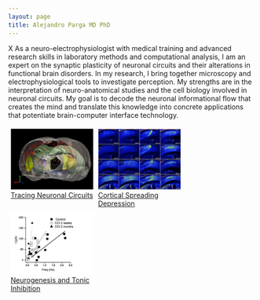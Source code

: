 ```yaml
---
layout: page
title: Alejandro Parga MD PhD
---
```


X As a neuro-electrophysiologist with medical training and advanced research skills in laboratory methods and
computational analysis, I am an expert on the synaptic plasticity of neuronal circuits and their alterations in
functional brain disorders. In my research, I bring together microscopy and electrophysiological tools to
investigate perception. My strengths are in the interpretation of neuro-anatomical studies and the cell biology
involved in neuronal circuits. My goal is to decode the neuronal informational flow that creates the mind and
translate this knowledge into concrete applications that potentiate brain-computer interface technology.

<!--
<div class="w3-row-padding">
  <div class="w3-col s4">
    <a href="/pages/project1.html">
      <img src="/content/images/p1.png" class="img-responsive w3-hover-opacity" style="max-width:80%;height:auto;">
      <div class="w3-display-bottomleft w3-container w3-padding-16 w3-black">
        Tracing Neuronal Circuits
      </div>
    </a>
  </div>
  <div class="w3-col s4">
    <a href="/pages/project2.html">
      <img src="/content/images/p2.png" class="img-responsive w3-hover-opacity" style="max-width:80%;height:auto;">
    </a>
  </div>
  <div class="w3-col s4">
    <a href="/pages/project3.html">
      <img src="/content/images/p3.png" class="img-responsive w3-hover-opacity" style="max-width:80%;height:auto;">
    </a>
  </div>
</div>
-->

<div class="row"> 
  <div class="column">
    <a href="/pages/project1.html" title="Tracing Neuronal Circuits">
      <img src="/content/images/p1.png" class="img-responsive w3-hover-opacity" style="max-width:100%;height:auto;">
      <div class="w3-display-bottomleft w3-container w3-padding-16 w3-black">
        Tracing Neuronal Circuits
      </div>
    </a>
    </div>
  <div class="column">
    <a href="/pages/project2.html" title="Cortical Spreading Depression">
      <img src="/content/images/p2.png" class="img-responsive w3-hover-opacity" style="max-width:100%;height:auto;">
      <div class="w3-display-bottomleft w3-container w3-padding-16 w3-black">
        Cortical Spreading Depression
      </div>
    </a>
    </div> 
  <div class="column">
    <a href="/pages/project3.html" title="Neurogenesis and Tonic Inhibition">
      <img src="/content/images/p3.png" class="img-responsive w3-hover-opacity" style="max-width:100%;height:auto;">
      <div class="w3-display-bottomleft w3-container w3-padding-16 w3-black">
        Neurogenesis and Tonic Inhibition
      </div>
    </a>
    </div>
</div>

<style>
  /* Three image containers (use 25% for four, and 50% for two, etc) */
.column {
  float: left;
  width: 33.33%;
  padding: 5px;
}

/* Clear floats after image containers */
.row::after {
  content: "";
  clear: both;
  display: table;
}

@media screen and (max-width: 500px) {
  .column {
    width: 100%;
  }
}
</style>

<!--
<div class="row"> 
  <div class="column">
    <a href="/pages/project1.html">
      <img src="/content/images/p1.png" class="img-responsive w3-hover-opacity" style="max-width:100%;height:auto;">
    </a>
    </div>
  <div class="column">
    <a href="/pages/project2.html">
      <img src="/content/images/p2.png" class="img-responsive w3-hover-opacity" style="max-width:100%;height:auto;">
    </a>
    </div> 
  <div class="column">
    <a href="/pages/project3.html">
      <img src="/content/images/p3.png" class="img-responsive w3-hover-opacity" style="max-width:100%;height:auto;">
    </a>
    </div>
</div>

-->
